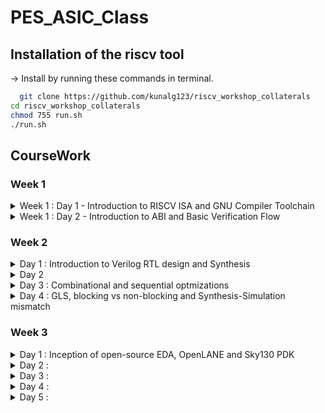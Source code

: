 
# PES_ASIC_Class



## Installation of the riscv tool

 -> Install by running these commands in terminal.

```bash
  git clone https://github.com/kunalg123/riscv_workshop_collaterals
cd riscv_workshop_collaterals
chmod 755 run.sh
./run.sh 
```

## CourseWork

### Week 1

<details>
  <summary> Week 1 : Day 1 - Introduction to RISCV ISA and GNU Compiler Toolchain </summary>
  <br>



## C program That calculates sum from 1 to N
____Compiling it using C compiler____
```
gcc sum1ton.c 
./a.out
```





____Compiling using RISCV compiler____
```
riscv64-unknown-elf-gcc -O1 -mabi=lp64 -march=rv64i -o sum1ton.o sum1ton.c
spike pk sum1ton.o
riscv64-unknown-elf-objdump -d 1_to_N.o | less (in new tab)
```
## Spike Simulation





## Write a C program for Signed And Unsigned Numbers 



```
vim unsignedHighest.c
riscv64-unknown-elf-gcc -Ofast -mabi=lp64 -march=rv64i -o unsignedHighest.o unsignedHighest.c
spike pk unsignedHighest.o
```





## For the signed number 




```
vim signedHighest.c
riscv64-unknown-elf-gcc -Ofast -mabi=lp64 -march=rv64i -o signedHighest.o signedHighest.c
spike pk signedHighest.o
```

</details>

<details>
  <summary> Week 1 : Day 2 - Introduction to ABI and Basic Verification Flow </summary>
  <br>

# Introduction to ABI and basic verification flow

### Download the load.S , 1to9_count.c files from 
https://github.com/kunalg123/riscv_workshop_collaterals/tree/master/labs




```
cat 1to9_custom.c
cat load.S
```






```
riscv64-unknown-elf-gcc -Ofast -mabi=lp64 -march=rv64i -o 1to9_custom.o 1to9_custom.c load.S
spike pk 1to9_custom.o
riscv64-unknown-elf-objdump -d 1to9_custom.o | less
```

## Spike Simulation

![Screenshot from 2023-08-21 09-10-32](https://github.com/ramdev604/pes_asic_class/assets/43489027/64e49c93-a6e6-42f4-a187-1c789809ce21)
</details>


### Week 2

<details>
  <summary>Day 1 : Introduction to Verilog RTL design and Synthesis
</summary>

  ## Task 1 : Loading and verifying functionality of a design.

  * After installation of tools run these commands to verify a design.

  ```bash
    sudo -s
    cd /VLSI/sky130RTLDesignAndSynthesisWorkshop/verilog_files
    iverilog good_mux.v tb_good_mux.v
    ./a.out
    gtkwave tb_good_mux.vcd
  ```
  ![2](https://github.com/saneeaman9/pes_asic_class/assets/75088597/dcb825d3-6e07-417e-8f1f-61cae1baf730)

  **gtkwave simulation**
  
  ![1](https://github.com/saneeaman9/pes_asic_class/assets/75088597/1e684563-1204-4286-80e6-4b942f309654)

  ## Task 2 : Labs using Yosys and Sky130 PDKs.

  * Run there commands in the required folder.

  ```bash
  yosys
  read_liberty -lib ../lib/sky130_fd_sc_hd__tt_025C_1v80.lib
  read_verilog good_mux.v
  synth -top good_mux 
  abc -liberty ../lib/sky130_fd_sc_hd__tt_025C_1v80.lib
  show
  ```
  ![4](https://github.com/saneeaman9/pes_asic_class/assets/75088597/10bcbe8b-708c-4286-b991-3ac649634181)

  ![3](https://github.com/saneeaman9/pes_asic_class/assets/75088597/b25b3f47-a1ee-49ed-b098-38497d3a194b)

  </br>

  * Writing a netlist.
    ```bash
    write_verilog good_mux_netlist.v 
    !gvim good_mux_netlist.v

    write_verilog -noattr good_mux_netlist.v 
    !gvim good_mux_netlist.v 
    ```
  
  </br>

  * Simplified netlist.






  
  
</details>


<details>
  <summary>Day 2</summary>

  ### Task 1

    ```bash
     vim ../lib/sky130_fd_sc_hd__tt_025C_1v80.lib
    ```
  ![1](https://github.com/saneeaman9/pes_asic_class/assets/75088597/11a09ee1-5608-4ff9-842d-6dc1e9b19520)

  ![2](https://github.com/saneeaman9/pes_asic_class/assets/75088597/3394a377-bd16-4fab-ae4b-ba09c93326cf)

  ![3](https://github.com/saneeaman9/pes_asic_class/assets/75088597/e8c20cbe-3bdb-4546-9e2e-5d10fb941946)

  ![4](https://github.com/saneeaman9/pes_asic_class/assets/75088597/7c62a951-15c6-4427-86f5-7e2b4959c0bd)





  ### Task 2

  **Systhesis**

  ```bash
  yosys
read_liberty -lib ../lib//sky130_fd_sc_hd__tt_025C_1v80.lib
read_verilog multiple_modules.v
synth -top multiple_modules
abc -liberty ../lib/sky130_fd_sc_hd__tt_025C_1v80.lib
show multiple_modules
```
![6](https://github.com/saneeaman9/pes_asic_class/assets/75088597/77f01800-b5a2-47e5-961f-75d4759ac852)

![5](https://github.com/saneeaman9/pes_asic_class/assets/75088597/8380fa74-755f-4939-94c1-03fdfc4df31e)


```bash
write_verilog multiple_modules_hier.v
!vim multiple_modules_hier.v 
```
![7](https://github.com/saneeaman9/pes_asic_class/assets/75088597/594cc847-0123-4f1a-a208-6d496ca6a582)


### Task 3

  **Various Flop Coding Styles and optimization**

  * For async reset.
  
  ```bash
  iverilog dff_asyncres.v tb_dff_asyncres.v
./a.out
gtkwave tb_dff_asyncres.vcd 
  ```

  ![8](https://github.com/saneeaman9/pes_asic_class/assets/75088597/d02386d3-cdf2-4814-a77f-73e424bbd6c3)


  * For async set

  ```bash
  iverilog dff_async_set.v tb_dff_async_set.v
./a.out
gtkwave tb_dff_async_set.vcd
  ```

  ![9](https://github.com/saneeaman9/pes_asic_class/assets/75088597/07a8f950-b776-4b0e-9171-0179d9e1b4c4)


### Task 4

**Systhesizing all 3 codes**

```bash
yosys
read_liberty -lib ../lib/sky130_fd_sc_hd__tt_025C_1v80.lib
read_verilog dff_asyncres.v
synth -top dff_asyncres
dfflibmap -liberty ../lib/sky130_fd_sc_hd__tt_025C_1v80.lib
abc -liberty ../lib//sky130_fd_sc_hd__tt_025C_1v80.lib
show
```

![1](https://github.com/saneeaman9/pes_asic_class/assets/75088597/f940444d-260f-47a7-bc22-a656a2854321)


```bash
read_verilog dff_async_set.v
synth -top dff_async_set
dfflibmap -liberty ../lib//sky130_fd_sc_hd__tt_025C_1v80.lib
abc -liberty ../lib/sky130_fd_sc_hd__tt_025C_1v80.lib
show
```

![2](https://github.com/saneeaman9/pes_asic_class/assets/75088597/b2bfb0f9-af02-4a50-8797-ac8a9644ecc7)


```bash
read_verilog dff_syncres.v
synth -top dff_syncres
dfflibmap -liberty ../lib/sky130_fd_sc_hd__tt_025C_1v80.lib
abc -liberty ../lib/sky130_fd_sc_hd__tt_025C_1v80.lib
show
```

![3](https://github.com/saneeaman9/pes_asic_class/assets/75088597/d05b8cd7-70f0-4565-b885-dc94e48cf250)

</details>


<details>
  <summary>Day 3 : Combinational and sequential optmizations</summary>
  
  ### Task 1 Combinational logic optimizations

   ![3](https://github.com/saneeaman9/pes_asic_class/assets/75088597/527877b0-45c3-4307-8c4b-2c14078edd8f)


    ```bash 
    read_liberty -lib ../lib/sky130_fd_sc_hd__tt_025C_1v80.lib
    read_verilog opt_check.v
    synth -top opt_check 
    opt_clean -purge
    abc -liberty ../lib/sky130_fd_sc_hd__tt_025C_1v80.lib
    show
    read_verilog opt_check2.v
    synth -top opt_check2
    abc -liberty ../lib/sky130_fd_sc_hd__tt_025C_1v80.lib 
    show
    ```

   ![1](https://github.com/saneeaman9/pes_asic_class/assets/75088597/6e7349c4-1dc1-4885-aa42-ab34dda3b4ea)

   ![2](https://github.com/saneeaman9/pes_asic_class/assets/75088597/cb434a5c-0c95-4f02-9cd7-02f0b08fe375)

    
*Synthesis*
</br>

```bash
read_liberty -lib ../lib/sky130_fd_sc_hd__tt_025C_1v80.lib 
read_verilog opt_check3.v
synth -top opt_check3
opt_clean -purge
abc -liberty ../lib/sky130_fd_sc_hd__tt_025C_1v80.lib
show
read_verilog opt_check4.v
synth -top opt_check4
opt_clean -purge
abc -liberty ../lib/sky130_fd_sc_hd__tt_025C_1v80.lib
show
```

![4](https://github.com/saneeaman9/pes_asic_class/assets/75088597/6c515ee8-c8a0-414e-84da-4ec07599d3e8)

![5](https://github.com/saneeaman9/pes_asic_class/assets/75088597/ccc1c53d-8ea2-4966-b862-fd6eef262e60)


### Task 2 : Sequential Logic Optimizations

![6](https://github.com/saneeaman9/pes_asic_class/assets/75088597/68b02ecf-346c-43f6-b0e9-aaf914635828)


*Synthesis*

```bash
vim dff_const1.v -o dff_const2.v
iverilog dff_const1.v  tb_dff_const1.v
./a.out
gtkwave tb_dff_const1.vcd
iverilog dff_const2.v  tb_dff_const2.v
./a.out
gtkwave tb_dff_const2.vcd 
```
![7](https://github.com/saneeaman9/pes_asic_class/assets/75088597/f3787239-029e-409d-9314-1d19bb8854d9)

![8](https://github.com/saneeaman9/pes_asic_class/assets/75088597/ebcd95d9-3b9e-407f-95a5-3b4b7a7cb7a6)

</br>

*Synthesis*

```bash
  yosys
read_liberty -lib ../lib/sky130_fd_sc_hd__tt_025C_1v80.lib
read_verilog dff_const1.v
synth -top dff_const1
dfflibmap -liberty ../lib/sky130_fd_sc_hd__tt_025C_1v80.lib
abc -liberty ../lib/sky130_fd_sc_hd__tt_025C_1v80.lib
show
```
![1](https://github.com/saneeaman9/pes_asic_class/assets/75088597/9a6b245e-deb6-4715-86d2-010ac0a36628)


*Synthesis*

```bash
read_verilog dff_const2.v
synth -top dff_const2
abc -liberty ../lib/sky130_fd_sc_hd__tt_025C_1v80.lib
show
```
![2](https://github.com/saneeaman9/pes_asic_class/assets/75088597/453fe0a2-5f8c-4ae2-a319-04227691898d)


*GTKWave*

```bash
  iverilog dff_const3.v tb_dff_const3.v
  ./a.out
  gtkwave tb_dff_const3.vcd 
```

![3](https://github.com/saneeaman9/pes_asic_class/assets/75088597/a58e99df-c6d8-482f-91bb-a770b7e14f22)

*Synthesis*

```bash
  yosys
  read_verilog dff_const3.v
  synth -top dff_const3
  dfflibmap -liberty ../lib/sky130_fd_sc_hd__tt_025C_1v80.lib
  abc -liberty ../lib/sky130_fd_sc_hd__tt_025C_1v80.lib
  show  
```

![4](https://github.com/saneeaman9/pes_asic_class/assets/75088597/56d4c345-c487-4c6b-9611-79372ebc9107)


### Task 3 : Sequential logic optimizations for unused outputs

  *Synthesis*

  ```bash
  read_liberty -lib ../lib/sky130_fd_sc_hd__tt_025C_1v80.lib
  read_verilog  counter_opt.v
  synth -top counter_opt
  dfflibmap -liberty ../lib/sky130_fd_sc_hd__tt_025C_1v80.lib
  abc -liberty ../lib/sky130_fd_sc_hd__tt_025C_1v80.lib
  show  
  ```
  ![5](https://github.com/saneeaman9/pes_asic_class/assets/75088597/e72541a3-477c-4559-8297-b7ce830cb6b4)


  ```bash
  cp counter_opt.v counter_opt2.v
  vim  counter_opt2.v
  ```

  ![6](https://github.com/saneeaman9/pes_asic_class/assets/75088597/e669f0c0-e5ed-4674-9697-c92d975a2eb0)


  ```bash
  read_liberty -lib ../lib/sky130_fd_sc_hd__tt_025C_1v80.lib
  read_verilog counter_opt2.v
  synth -top counter_opt
  dfflibmap -liberty ../lib/sky130_fd_sc_hd__tt_025C_1v80.li
  abc -liberty ../lib/sky130_fd_sc_hd__tt_025C_1v80.lib
  show
  ```

![7](https://github.com/saneeaman9/pes_asic_class/assets/75088597/78c5fec2-8c05-44eb-9a6d-22dd2a278615)
</details>


<details>
  <summary>Day 4 : GLS, blocking vs non-blocking and Synthesis-Simulation mismatch</summary>

  ### Task 1

    ```bash 
      vim ternary_operator_mux.v -o bad_mux.v -o good_mux.v
      iverilog ternary_operator_mux.v tb_ternary_operator_mux.v
      ./a.out
      gtkwave tb_ternary_operator_mux.vcd
    ```

   ![1](https://github.com/saneeaman9/pes_asic_class/assets/75088597/cba57d76-f6a0-4fb2-87bb-41474b8b97de)


   ![2](https://github.com/saneeaman9/pes_asic_class/assets/75088597/9c5d388b-502b-4136-9964-1cc4601cb565)


    ```bash
      iverilog bad_mux.v  tb_bad_mux.v
      ./a.out
      gtkwave tb_bad_mux.vcd
    ```
  

  ![3](https://github.com/saneeaman9/pes_asic_class/assets/75088597/73a3fa80-3a3b-4dbe-9974-daef82891ba4)


  __Synthesize bad_mux.v using yosys and generate a bad_mux_net.v netlist__

  __Now simulate using iverilog__

</details>



### Week 3

<details>
  <summary>Day 1 : Inception of open-source EDA, OpenLANE and Sky130 PDK
</summary>

**OpeLANE directory structure**

1

**Config.tcl**

insert img

**Design preparation**

```bash
docker
pwd
/openLANE_flow
ls -ltr
./flow.tcl -interactive
package require openlane 0.9
prep -design picorv32a

```
insert imgs




</details>


<details>
  <summary>Day 2 :</summary>
</details>


<details>
  <summary>Day 3 :</summary>
</details>


<details>
  <summary>Day 4 :</summary>
</details>


<details>
  <summary>Day 5 :</summary>
</details>
